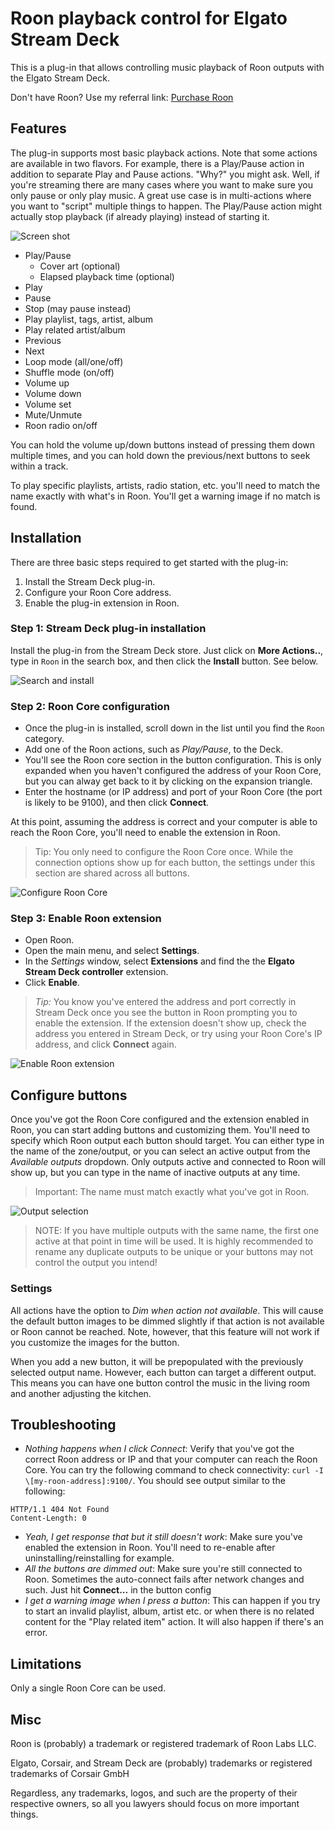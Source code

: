 # Roon playback control for Elgato Stream Deck
This is a plug-in that allows controlling music playback of Roon outputs with the Elgato Stream Deck.

Don't have Roon? Use my referral link: [Purchase Roon](https://roonlabs.com/r/flf4BxfNwEagR1t5ZBqYUA)

## Features
The plug-in supports most basic playback actions. Note that some actions are available in two flavors. For example, there is a Play/Pause action in addition to separate Play and Pause actions. "Why?" you might ask. Well, if you're streaming there are many cases where you want to make sure you only pause or only play music. A great use case is in multi-actions where you want to "script" multiple things to happen. The Play/Pause action might actually stop playback (if already playing) instead of starting it.

![Screen shot](images/screenshot.png)

- Play/Pause
  - Cover art (optional)
  - Elapsed playback time (optional)
- Play
- Pause
- Stop (may pause instead)
- Play playlist, tags, artist, album
- Play related artist/album
- Previous
- Next
- Loop mode (all/one/off)
- Shuffle mode (on/off)
- Volume up
- Volume down
- Volume set
- Mute/Unmute
- Roon radio on/off

You can hold the volume up/down buttons instead of pressing them down multiple times, and you can hold down the previous/next buttons to seek within a track.

To play specific playlists, artists, radio station, etc. you'll need to match the name exactly with what's in Roon. You'll get a warning image if no match is found.

## Installation
There are three basic steps required to get started with the plug-in:
1. Install the Stream Deck plug-in.
2. Configure your Roon Core address.
3. Enable the plug-in extension in Roon.

### Step 1: Stream Deck plug-in installation
Install the plug-in from the Stream Deck store. Just click on **More Actions..**, type in `Roon` in the search box, and then click the **Install** button. See below.

![Search and install](images/search-install.png)

### Step 2: Roon Core configuration
- Once the plug-in is installed, scroll down in the list until you find the `Roon` category.
- Add one of the Roon actions, such as _Play/Pause_, to the Deck.
- You'll see the Roon core section in the button configuration. This is only expanded when you haven't configured the address of your Roon Core, but you can alway get back to it by clicking on the expansion triangle.
- Enter the hostname (or IP address) and port of your Roon Core (the port is likely to be 9100), and then click **Connect**.

At this point, assuming the address is correct and your computer is able to reach the Roon Core, you'll need to enable the extension in Roon.

> Tip: You only need to configure the Roon Core once. While the connection options show up for each button, the settings under this section are shared across all buttons.

![Configure Roon Core](images/configure-roon-core.png)

### Step 3: Enable Roon extension
- Open Roon.
- Open the main menu, and select **Settings**.
- In the _Settings_ window, select **Extensions** and find the the **Elgato Stream Deck controller** extension.
- Click **Enable**.

> _Tip:_ You know you've entered the address and port correctly in Stream Deck once you see the button in Roon prompting you to enable the extension. If the extension doesn't show up, check the address you entered in Stream Deck, or try using your Roon Core's IP address, and click **Connect** again.

![Enable Roon extension](images/enable-roon-extension.png)

## Configure buttons
Once you've got the Roon Core configured and the extension enabled in Roon, you can start adding buttons and customizing them. You'll need to specify which Roon output each button should target. You can either type in the name of the zone/output, or you can select an active output from the _Available outputs_ dropdown. Only outputs active and connected to Roon will show up, but you can type in the name of inactive outputs at any time.

> Important: The name must match exactly what you've got in Roon.

![Output selection](images/output-selection.png)

> NOTE: If you have multiple outputs with the same name, the first one active at that point in time will be used. It is highly recommended to rename any duplicate outputs to be unique or your buttons may not control the output you intend!

### Settings
All actions have the option to _Dim when action not available_. This will cause the default button images to be dimmed slightly if that action is not available or Roon cannot be reached. Note, however, that this feature will not work if you customize the images for the button.

When you add a new button, it will be prepopulated with the previously selected output name. However, each button can target a different output. This means you can have one button control the music in the living room and another adjusting the kitchen.

## Troubleshooting
- *Nothing happens when I click _Connect_*: Verify that you've got the correct Roon address or IP and that your computer can reach the Roon Core. You can try the following command to check connectivity: `curl -I \[my-roon-address]:9100/`. You should see output similar to the following:
```
HTTP/1.1 404 Not Found
Content-Length: 0
```
- *Yeah, I get response that but it still doesn't work*: Make sure you've enabled the extension in Roon. You'll need to re-enable after uninstalling/reinstalling for example.
- *All the buttons are dimmed out*: Make sure you're still connected to Roon. Sometimes the auto-connect fails after network changes and such. Just hit **Connect...** in the button config
- *I get a warning image when I press a button*: This can happen if you try to start an invalid playlist, album, artist etc. or when there is no related content for the "Play related item" action. It will also happen if there's an error.

## Limitations
Only a single Roon Core can be used.

## Misc
Roon is (probably) a trademark or registered trademark of Roon Labs LLC.

Elgato, Corsair, and Stream Deck are (probably) trademarks or registered trademarks of Corsair GmbH

Regardless, any trademarks, logos, and such are the property of their respective owners, so all you lawyers should focus on more important things.

